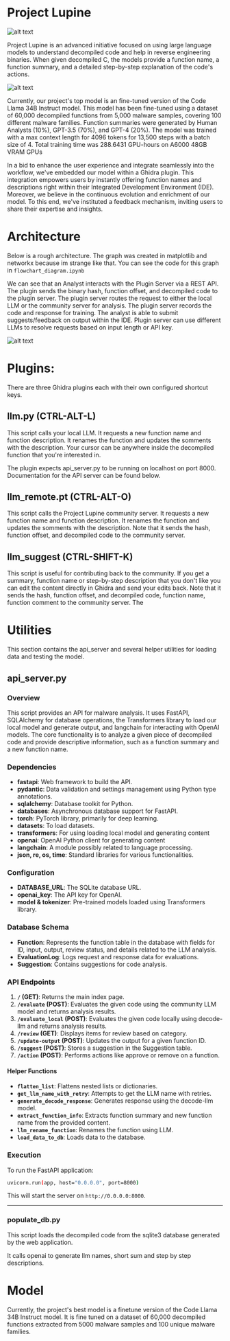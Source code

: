 # Project Lupine
![alt text](https://github.com/binaryninja/decode-ai/blob/main/utils/static/ProjectLupine.png?raw=true)

Project Lupine is an advanced initiative focused on using large language models to understand decompiled code and help in reverse engineering binaries. When given decompiled C, the models provide a function name, a function summary, and a detailed step-by-step explanation of the code's actions.

![alt text](https://github.com/binaryninja/decode-ai/blob/main/utils/static/example-local.png?raw=true)

Currently, our project's top model is an fine-tuned version of the Code Llama 34B Instruct model. This model has been fine-tuned using a dataset of 60,000 decompiled functions from 5,000 malware samples, covering 100 different malware families. Function summaries were generated by Human Analysts (10%), GPT-3.5 (70%), and GPT-4 (20%).  The model was trained with a max context length for 4096 tokens for 13,500 steps with a batch size of 4.  Total training time was 288.6431 GPU-hours on A6000 48GB VRAM GPUs


In a bid to enhance the user experience and integrate seamlessly into the workflow, we've embedded our model within a Ghidra plugin. This integration empowers users by instantly offering function names and descriptions right within their Integrated Development Environment (IDE). Moreover, we believe in the continuous evolution and enrichment of our model. To this end, we've instituted a feedback mechanism, inviting users to share their expertise and insights.

# Architecture
Below is a rough architecture.  The graph was created in matplotlib and networkx because im strange like that.  You can see the code for this graph in `flowchart_diagram.ipynb`

We can see that an Analyst interacts with the Plugin Server via a REST API.  The plugin sends the binary hash, function offset, and decompiled code to the plugin server.  The plugin server routes the request to either the local LLM or the community server for analysis.  The plugin server records the code and response for training.  The analyst is able to submit suggests/feedback on output within the IDE.  Plugin server can use different LLMs to resolve requests based on input length or API key.

![alt text](https://github.com/binaryninja/decode-ai/blob/main/utils/static/flowchart.png?raw=true)


# Plugins:
There are three Ghidra plugins each with their own configured shortcut keys.

## llm.py (CTRL-ALT-L)
This script calls your local LLM.  It requests a new function name and function description.  It renames the function and updates the somments with the description.  Your cursor can be anywhere inside the decompiled function that you're interested in.

The plugin expects api_server.py to be running on localhost on port 8000.  Documentation for the API server can be found below.

## llm_remote.pt (CTRL-ALT-O)
This script calls the Project Lupine community server.  It requests a new function name and function description.  It renames the function and updates the somments with the description.  Note that it sends the hash, function offset, and decompiled code to the community server.  

## llm_suggest (CTRL-SHIFT-K)
This script is useful for contributing back to the community.  If you get a summary, function name or step-by-step description that you don't like you can edit the content directly in Ghidra and send your edits back.  Note that it sends the hash, function offset, and decompiled code, function name, function comment to the community server.  The 

# Utilities
This section contains the api_server and several helper utilities for loading data and testing the model.

## api_server.py
### Overview

This script provides an API for malware analysis. It uses FastAPI, SQLAlchemy for database operations, the Transformers library to load our local model and generate output, and langchain for interacting with OpenAI models. The core functionality is to analyze a given piece of decompiled code and provide descriptive information, such as a function summary and a new function name.

### Dependencies

- **fastapi**: Web framework to build the API.
- **pydantic**: Data validation and settings management using Python type annotations.
- **sqlalchemy**: Database toolkit for Python.
- **databases**: Asynchronous database support for FastAPI.
- **torch**: PyTorch library, primarily for deep learning.
- **datasets**: To load datasets.
- **transformers**: For using loading local model and generating content
- **openai**: OpenAI Python client for generating content
- **langchain**: A module possibly related to language processing.
- **json, re, os, time**: Standard libraries for various functionalities.

### Configuration

- **DATABASE_URL**: The SQLite database URL.
- **openai_key**: The API key for OpenAI.
- **model & tokenizer**: Pre-trained models loaded using Transformers library.

### Database Schema

- **Function**: Represents the function table in the database with fields for ID, input, output, review status, and details related to the LLM analysis.
- **EvaluationLog**: Logs request and response data for evaluations.
- **Suggestion**: Contains suggestions for code analysis.

### API Endpoints

1. **`/` (GET)**: Returns the main index page.
3. **`/evaluate` (POST)**: Evaluates the given code using the community LLM model and returns analysis results.
4. **`/evaluate_local` (POST)**: Evaluates the given code locally using decode-llm and returns analysis results.
6. **`/review` (GET)**: Displays items for review based on category.
7. **`/update-output` (POST)**: Updates the output for a given function ID.
8. **`/suggest` (POST)**: Stores a suggestion in the Suggestion table.
9. **`/action` (POST)**: Performs actions like approve or remove on a function.

#### Helper Functions

- **`flatten_list`**: Flattens nested lists or dictionaries.
- **`get_llm_name_with_retry`**: Attempts to get the LLM name with retries.
- **`generate_decode_response`**: Generates response using the decode-llm model.
- **`extract_function_info`**: Extracts function summary and new function name from the provided content.
- **`llm_rename_function`**: Renames the function using LLM.
- **`load_data_to_db`**: Loads data to the database.

### Execution

To run the FastAPI application:

```bash
uvicorn.run(app, host="0.0.0.0", port=8000)
```

This will start the server on `http://0.0.0.0:8000`.

---

### populate_db.py
This script loads the decompiled code from the sqlite3 database generated by the web application.

It calls openai to generate llm names, short sum and step by step descriptions.

# Model
Currently, the project's best model is a finetune version of the Code Llama 34B Instruct model. It is fine tuned on a dataset of 60,000 decompiled functions extracted from 5000 malware samples and 100 unique malware families.


